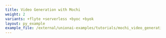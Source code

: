 ```yaml
---
title: Video Generation with Mochi
weight: 2
variants: +flyte +serverless +byoc +byok
layout: py_example
example_file: /external/unionai-examples/tutorials/mochi_video_generation/mochi_video_generation.py
---
```

